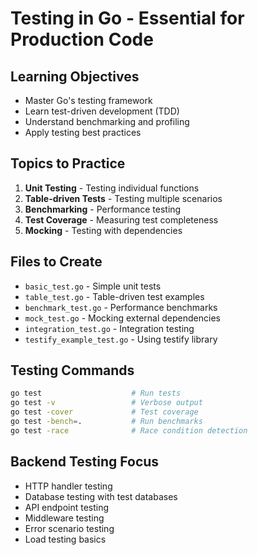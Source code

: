 # Testing in Go - Essential for Production Code

## Learning Objectives
- Master Go's testing framework
- Learn test-driven development (TDD)
- Understand benchmarking and profiling
- Apply testing best practices

## Topics to Practice
1. **Unit Testing** - Testing individual functions
2. **Table-driven Tests** - Testing multiple scenarios
3. **Benchmarking** - Performance testing
4. **Test Coverage** - Measuring test completeness
5. **Mocking** - Testing with dependencies

## Files to Create
- `basic_test.go` - Simple unit tests
- `table_test.go` - Table-driven test examples
- `benchmark_test.go` - Performance benchmarks
- `mock_test.go` - Mocking external dependencies
- `integration_test.go` - Integration testing
- `testify_example_test.go` - Using testify library

## Testing Commands
```bash
go test                    # Run tests
go test -v                 # Verbose output
go test -cover             # Test coverage
go test -bench=.           # Run benchmarks
go test -race              # Race condition detection
```

## Backend Testing Focus
- HTTP handler testing
- Database testing with test databases
- API endpoint testing
- Middleware testing
- Error scenario testing
- Load testing basics
